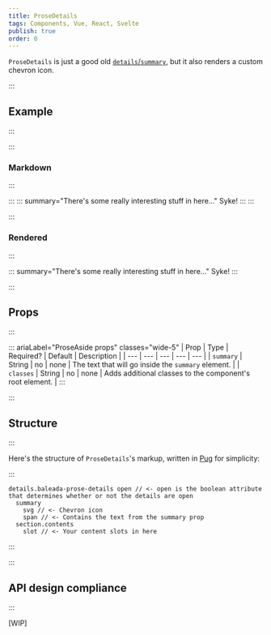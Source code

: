 ```yaml
---
title: ProseDetails
tags: Components, Vue, React, Svelte
publish: true
order: 0
---
```


`ProseDetails` is just a good old [`details`/`summary`](https://developer.mozilla.org/en-US/docs/Web/HTML/Element/details), but it also renders a custom chevron icon.

:::
## Example
:::

:::
### Markdown
:::

:::
    ::: summary="There's some really interesting stuff in here..."
    Syke!
    :::
:::

:::
### Rendered
:::

::: summary="There's some really interesting stuff in here..."
Syke!
:::


:::
## Props
:::

::: ariaLabel="ProseAside props" classes="wide-5"
| Prop | Type | Required? | Default | Description |
| --- | --- | --- | --- | --- |
| `summary` | String | no | none | The text that will go inside the `summary` element. |
| `classes` | String | no | none | Adds additional classes to the component's root element. |
:::


:::
## Structure
:::

Here's the structure of `ProseDetails`'s markup, written in [Pug](https://github.com/pugjs/pug#syntax) for simplicity:

:::
```pug
details.baleada-prose-details open // <- open is the boolean attribute that determines whether or not the details are open
  summary
    svg // <- Chevron icon
    span // <- Contains the text from the summary prop
  section.contents
    slot // <- Your content slots in here
```
:::



:::
## API design compliance
:::

[WIP]

<!-- ::: ariaLabel="A table showing ProseAside's API design compliance"  classes="wide-1 wide-3"
| Spec | Compliance status | Notes |
| --- | --- | --- |
::: -->